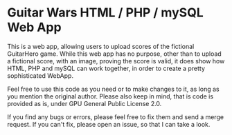 # Guitar Wars HTML / PHP / mySQL Web App # 

This is a web app, allowing users to upload scores of the fictional GuitarHero game. While this web app has no purpose, 
other than to upload a fictional score, with an image, proving the score is valid, it does show how HTML, PHP and mySQL 
can work together, in order to create a pretty sophisticated WebApp.  

Feel free to use this code as you need or to make changes to it, as long as you mention the original author. Please also 
keep in mind, that is code is provided as is, under GPU General Public License 2.0.  

If you find any bugs or errors, please feel free to fix them and send a merge request. If you can't fix, please open an 
issue, so that I can take a look. 